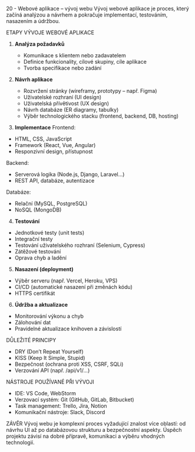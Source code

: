 20 - Webové aplikace – vývoj webu
Vývoj webové aplikace je proces, který začíná analýzou a návrhem a pokračuje implementací, testováním, nasazením a údržbou.

ETAPY VÝVOJE WEBOVÉ APLIKACE

1. **Analýza požadavků**

   * Komunikace s klientem nebo zadavatelem
   * Definice funkcionality, cílové skupiny, cíle aplikace
   * Tvorba specifikace nebo zadání

2. **Návrh aplikace**

   * Rozvržení stránky (wireframy, prototypy – např. Figma)
   * Uživatelské rozhraní (UI design)
   * Uživatelská přívětivost (UX design)
   * Návrh databáze (ER diagramy, tabulky)
   * Výběr technologického stacku (frontend, backend, DB, hosting)

3. **Implementace**
   Frontend:

* HTML, CSS, JavaScript
* Framework (React, Vue, Angular)
* Responzivní design, přístupnost

Backend:

* Serverová logika (Node.js, Django, Laravel...)
* REST API, databáze, autentizace

Databáze:

* Relační (MySQL, PostgreSQL)
* NoSQL (MongoDB)

4. **Testování**

* Jednotkové testy (unit tests)
* Integrační testy
* Testování uživatelského rozhraní (Selenium, Cypress)
* Zátěžové testování
* Oprava chyb a ladění

5. **Nasazení (deployment)**

* Výběr serveru (např. Vercel, Heroku, VPS)
* CI/CD (automatické nasazení při změnách kódu)
* HTTPS certifikát

6. **Údržba a aktualizace**

* Monitorování výkonu a chyb
* Zálohování dat
* Pravidelné aktualizace knihoven a závislostí

DŮLEŽITÉ PRINCIPY

* DRY (Don’t Repeat Yourself)
* KISS (Keep It Simple, Stupid)
* Bezpečnost (ochrana proti XSS, CSRF, SQLi)
* Verzování API (např. /api/v1/...)

NÁSTROJE POUŽÍVANÉ PŘI VÝVOJI

* IDE: VS Code, WebStorm
* Verzovací systém: Git (GitHub, GitLab, Bitbucket)
* Task management: Trello, Jira, Notion
* Komunikační nástroje: Slack, Discord

ZÁVĚR
Vývoj webu je komplexní proces vyžadující znalost více oblastí: od návrhu UI až po databázovou strukturu a bezpečnostní aspekty. Úspěch projektu závisí na dobré přípravě, komunikaci a výběru vhodných technologií.


